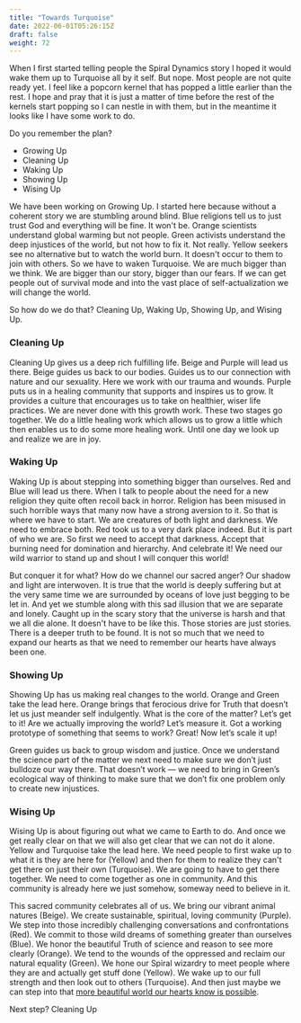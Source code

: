 ```yaml
---
title: "Towards Turquoise"
date: 2022-06-01T05:26:15Z
draft: false
weight: 72
---
```

When I first started telling people the Spiral Dynamics story I hoped it would wake them up to Turquoise all by it self. But nope. Most people are not quite ready yet. I feel like a popcorn kernel that has popped a little earlier than the rest. I hope and pray that it is just a matter of time before the rest of the kernels start popping so I can nestle in with them, but in the meantime it looks like I have some work to do.

Do you remember the plan?

* Growing Up
* Cleaning Up
* Waking Up
* Showing Up
* Wising Up

We have been working on Growing Up. I started here because without a coherent story we are stumbling around blind. Blue religions tell us to just trust God and everything will be fine. It won't be. Orange scientists understand global warming but not people. Green activists understand the deep injustices of the world, but not how to fix it. Not really. Yellow seekers see no alternative but to watch the world burn. It doesn't occur to them to join with others. So we have to waken Turquoise. We are much bigger than we think. We are bigger than our story, bigger than our fears. If we can get people out of survival mode and into the vast place of self-actualization we will change the world.

So how do we do that? Cleaning Up, Waking Up, Showing Up, and Wising Up.

### Cleaning Up
Cleaning Up gives us a deep rich fulfilling life. Beige and Purple will lead us there. Beige guides us back to our bodies. Guides us to our connection with nature and our sexuality. Here we work with our trauma and wounds.  Purple puts us in a healing community that supports and inspires us to grow. It provides a culture that encourages us to take on healthier, wiser life practices. We are never done with this growth work. These two stages go together. We do a little healing work which allows us to grow a little which then enables us to do some more healing work. Until one day we look up and realize we are in joy.

### Waking Up
Waking Up is about stepping into something bigger than ourselves. Red and Blue will lead us there. When I talk to people about the need for a new religion they quite often recoil back in horror. Religion has been misused in such horrible ways that many now have a strong aversion to it. So that is where we have to start. We are creatures of both light and darkness. We need to embrace both. Red took us to a very dark place indeed. But it is part of who we are. So first we need to accept that darkness. Accept that burning need for domination and hierarchy.  And celebrate it! We need our wild warrior to stand up and shout I will conquer this world! 

But conquer it for what? How do we channel our sacred anger? Our shadow and light are interwoven. It is true that the world is deeply suffering but at the very same time we are surrounded by oceans of love just begging to be let in. And yet we stumble along with this sad illusion that we are separate and lonely. Caught up in the scary story that the universe is harsh and that we all die alone. It doesn't have to be like this. Those stories are just stories. There is a deeper truth to be found. It is not so much that we need to expand our hearts as that we need to remember our hearts have always been one. 

### Showing Up
Showing Up has us making real changes to the world. Orange and Green take the lead here. Orange brings that ferocious drive for Truth that doesn’t let us just meander self indulgently. What is the core of the matter? Let’s get to it! Are we actually improving the world? Let’s measure it. Got a working prototype of something that seems to work? Great! Now let’s scale it up!

Green guides us back to group wisdom and justice. Once we understand the science part of the matter we next need to make sure we don’t just bulldoze our way there. That doesn’t work — we need to bring in Green’s ecological way of thinking to make sure that we don’t fix one problem only to create new injustices. 

### Wising Up
Wising Up is about figuring out what we came to Earth to do. And once we get really clear on that we will also get clear that we can not do it alone. Yellow and Turquoise take the lead here. We need people to first wake up to what it is they are here for (Yellow) and then for them to realize they can't get there on just their own (Turquoise). We are going to have to get there together. We need to come together as one in community. And this community is already here we just somehow, someway need to believe in it.

This sacred community celebrates all of us. We bring our vibrant animal natures (Beige). We create sustainable, spiritual, loving community (Purple). We step into those incredibly challenging conversations and confrontations (Red). We commit to those wild dreams of something greater than ourselves (Blue). We honor the beautiful Truth of science and reason to see more clearly (Orange). We tend to the wounds of the oppressed and reclaim our natural equality (Green). We hone our Spiral wizardry to meet people where they are and actually get stuff done (Yellow). We wake up to our full strength and then look out to others (Turquoise). And then just maybe we can step into that [more beautiful world our hearts know is possible][1].

Next step? Cleaning Up

[1]:	https://charleseisenstein.org/books/the-more-beautiful-world-our-hearts-know-is-possible/